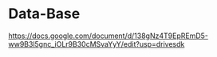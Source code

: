 # Data-Base
https://docs.google.com/document/d/138gNz4T9EpREmD5-ww9B3l5gnc_iOLr9B30cMSvaYyY/edit?usp=drivesdk
